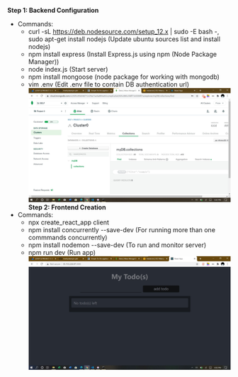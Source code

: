 **Step 1: Backend Configuration**
  - Commands:
    - curl -sL https://deb.nodesource.com/setup_12.x | sudo -E bash -, sudo apt-get install nodejs (Update ubuntu sources list and install nodejs)
    - npm install express (Install Express.js using npm (Node Package Manager))
    - node index.js (Start server)
    - npm install mongoose (node package for working with mongodb)
    - vim .env (Edit .env file to contain DB authentication url)
![](db.jpg)
**Step 2: Frontend Creation**
  - Commands:
    - npx create_react_app client
    - npm install concurrently --save-dev (For running more than one commmands concurrently)
    - npm install nodemon --save-dev (To run and monitor server)
    - npm run dev (Run app)
![](todo.jpg)